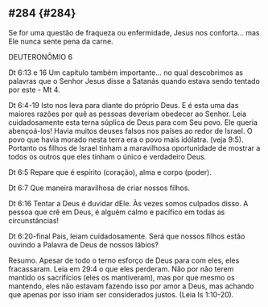 ## #284 {#284}

Se for uma questão de fraqueza ou enfermidade, Jesus nos conforta... mas Ele nunca sente pena da carne.

DEUTERONÔMIO 6

Dt 6:13 e 16 Um capítulo também importante... no qual descobrimos as palavras que o Senhor Jesus disse a Satanás quando estava sendo tentado por este - Mt 4.

Dt 6:4-19 Isto nos leva para diante do próprio Deus. E é esta uma das maiores razões por quê as pessoas deveriam obedecer ao Senhor. Leia cuidadosamente esta terna súplica de Deus para com Seu povo. Ele queria abençoá-los! Havia muitos deuses falsos nos países ao redor de Israel. O povo que havia morado nesta terra era o povo mais idólatra. (veja 9:5). Portanto os filhos de Israel tinham a maravilhosa oportunidade de mostrar a todos os outros que eles tinham o único e verdadeiro Deus.

Dt 6:5 Repare que é espírito (coração), alma e corpo (poder).

Dt 6:7 Que maneira maravilhosa de criar nossos filhos.

Dt 6:16 Tentar a Deus é duvidar dEle. Às vezes somos culpados disso. A pessoa que crê em Deus, é alguém calmo e pacífico em todas as circunstâncias!

Dt 6:20-final Pais, leiam cuidadosamente. Será que nossos filhos estão ouvindo a Palavra de Deus de nossos lábios?

Resumo. Apesar de todo o terno esforço de Deus para com eles, eles fracassaram. Leia em 29:4 o que eles perderam. Não por não terem mantido os sacrifícios (eles os mantiveram), mas por que mesmo os mantendo, eles não estavam fazendo isso por amor a Deus, mas achando que apenas por isso iriam ser considerados justos. (Leia Is 1:10-20).
